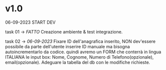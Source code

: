 # v1.0
06-09-2023 START DEV

task 01 -> *FATTO*
          Creazione ambiente & test integrazione.

task 02 -> *06-09-2023*
          Fixare ID dell'anagrafica inserito, NON dev'essere possibile da parte dell'utente inserire ID manuale ma bisogna autoincrementarlo da codice.
          quindi avremo un FORM che conterrà in lingua ITALIANA le input box: Nome, Cognome, Numero di Telefono(opzionale), email(opzionale).
          Adeguare la tabella del db con le modifiche richieste.
